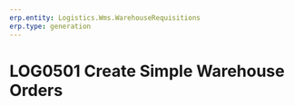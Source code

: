 ```yaml
---
erp.entity: Logistics.Wms.WarehouseRequisitions
erp.type: generation
---
```


# LOG0501 Create Simple Warehouse Orders
